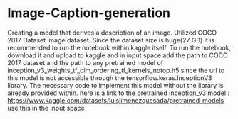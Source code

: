 # Image-Caption-generation
Creating a model that derives a description of an image.
Utilized COCO 2017 Dataset image dataset. 
Since the dataset size is huge(27 GB) it is recommended to run the notebook within kaggle itself.
To run the notebook, download it and upload to kaggle and in input space add the path to COCO 2017 dataset and the path to any pretrained model of inception_v3_weights_tf_dim_ordering_tf_kernels_notop.h5 since the url to this model is not accessible through the tensorflow.keras.InceptionV3 library. The necessary code to implement this model without the library is already provided within.
here is a link to the pretrained inception_v3 model : https://www.kaggle.com/datasets/luisjimenezquesada/pretrained-models
use this in the input space 
